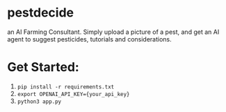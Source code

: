 # pestdecide
an AI Farming Consultant. Simply upload a picture of a pest, and get an AI agent to suggest pesticides, tutorials and considerations.

# Get Started:
1. ```pip install -r requirements.txt```
2. ```export OPENAI_API_KEY={your_api_key}```
3. ```python3 app.py```
